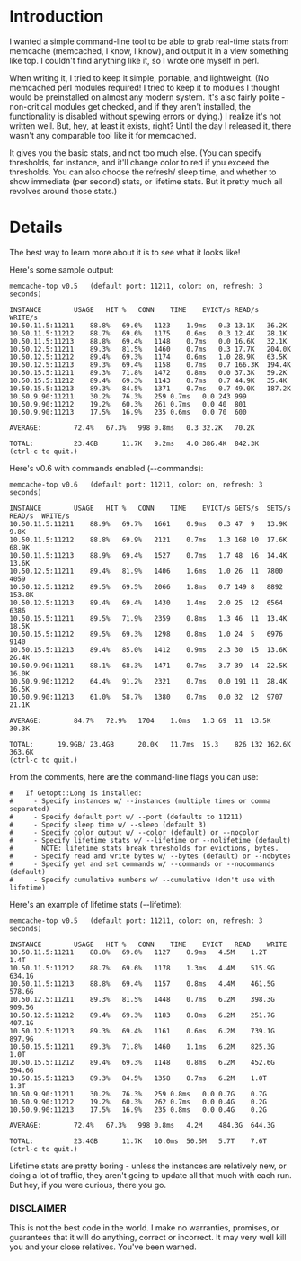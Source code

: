 # Introduction #

I wanted a simple command-line tool to be able to grab real-time stats from memcache (memcached, I know, I know), and output it in a view something like top.  I couldn't find anything like it, so I wrote one myself in perl.

When writing it, I tried to keep it simple, portable, and lightweight.  (No memcached perl modules required!  I tried to keep it to modules I thought would be preinstalled on almost any modern system.  It's also fairly polite - non-critical modules get checked, and if they aren't installed, the functionality is disabled without spewing errors or dying.)  I realize it's not written well.  But, hey, at least it exists, right?  Until the day I released it, there wasn't any comparable tool like it for memcached.

It gives you the basic stats, and not too much else.  (You can specify thresholds, for instance, and it'll change color to red if you exceed the thresholds.  You can also choose the refresh/ sleep time, and whether to show immediate (per second) stats, or lifetime stats.  But it pretty much all revolves around those stats.)


# Details #

The best way to learn more about it is to see what it looks like!

Here's some sample output:

```
memcache-top v0.5	(default port: 11211, color: on, refresh: 3 seconds)

INSTANCE		USAGE	HIT %	CONN	TIME	EVICT/s READ/s	WRITE/s
10.50.11.5:11211	88.8%	69.6%	1123	1.9ms	0.3	13.1K	36.2K	
10.50.11.5:11212	88.7%	69.6%	1175	0.6ms	0.3	12.4K	28.1K	
10.50.11.5:11213	88.8%	69.4%	1148	0.7ms	0.0	16.6K	32.1K	
10.50.12.5:11211	89.3%	81.5%	1460	0.7ms	0.3	17.7K	204.0K	
10.50.12.5:11212	89.4%	69.3%	1174	0.6ms	1.0	28.9K	63.5K	
10.50.12.5:11213	89.3%	69.4%	1158	0.7ms	0.7	166.3K	194.4K	
10.50.15.5:11211	89.3%	71.8%	1472	0.8ms	0.0	37.3K	59.2K	
10.50.15.5:11212	89.4%	69.3%	1143	0.7ms	0.7	44.9K	35.4K	
10.50.15.5:11213	89.3%	84.5%	1371	0.7ms	0.7	49.0K	187.2K	
10.50.9.90:11211	30.2%	76.3%	259	0.7ms	0.0	243	999	
10.50.9.90:11212	19.2%	60.3%	261	0.7ms	0.0	40	801	
10.50.9.90:11213	17.5%	16.9%	235	0.6ms	0.0	70	600	

AVERAGE:		72.4%	67.3%	998	0.8ms	0.3	32.2K	70.2K	

TOTAL:			23.4GB		11.7K	9.2ms	4.0	386.4K	842.3K	
(ctrl-c to quit.)
```

Here's v0.6 with commands enabled (--commands):

```
memcache-top v0.6	(default port: 11211, color: on, refresh: 3 seconds)

INSTANCE		USAGE	HIT %	CONN	TIME	EVICT/s GETS/s	SETS/s	READ/s	WRITE/s	
10.50.11.5:11211	88.9%	69.7%	1661	0.9ms	0.3	47	9	13.9K	9.8K	
10.50.11.5:11212	88.8%	69.9%	2121	0.7ms	1.3	168	10	17.6K	68.9K	
10.50.11.5:11213	88.9%	69.4%	1527	0.7ms	1.7	48	16	14.4K	13.6K	
10.50.12.5:11211	89.4%	81.9%	1406	1.6ms	1.0	26	11	7800	4059	
10.50.12.5:11212	89.5%	69.5%	2066	1.8ms	0.7	149	8	8892	153.8K	
10.50.12.5:11213	89.4%	69.4%	1430	1.4ms	2.0	25	12	6564	6386	
10.50.15.5:11211	89.5%	71.9%	2359	0.8ms	1.3	46	11	13.4K	18.5K	
10.50.15.5:11212	89.5%	69.3%	1298	0.8ms	1.0	24	5	6976	9140	
10.50.15.5:11213	89.4%	85.0%	1412	0.9ms	2.3	30	15	13.6K	26.4K	
10.50.9.90:11211	88.1%	68.3%	1471	0.7ms	3.7	39	14	22.5K	16.0K	
10.50.9.90:11212	64.4%	91.2%	2321	0.7ms	0.0	191	11	28.4K	16.5K	
10.50.9.90:11213	61.0%	58.7%	1380	0.7ms	0.0	32	12	9707	21.1K	

AVERAGE:		84.7%	72.9%	1704	1.0ms	1.3	69	11	13.5K	30.3K	

TOTAL:		19.9GB/	23.4GB		20.0K	11.7ms	15.3	826	132	162.6K	363.6K	
(ctrl-c to quit.)
```


From the comments, here are the command-line flags you can use:

```
#   If Getopt::Long is installed:
#     - Specify instances w/ --instances (multiple times or comma separated)
#     - Specify default port w/ --port (defaults to 11211)
#     - Specify sleep time w/ --sleep (default 3)
#     - Specify color output w/ --color (default) or --nocolor
#     - Specify lifetime stats w/ --lifetime or --nolifetime (default)
#       NOTE: lifetime stats break thresholds for evictions, bytes.
#     - Specify read and write bytes w/ --bytes (default) or --nobytes
#     - Specify get and set commands w/ --commands or --nocommands (default)
#     - Specify cumulative numbers w/ --cumulative (don't use with lifetime)
```


Here's an example of lifetime stats (--lifetime):

```
memcache-top v0.5	(default port: 11211, color: on, refresh: 3 seconds)

INSTANCE		USAGE	HIT %	CONN	TIME	EVICT	READ	WRITE
10.50.11.5:11211	88.8%	69.6%	1127	0.9ms	4.5M	1.2T	1.4T	
10.50.11.5:11212	88.7%	69.6%	1178	1.3ms	4.4M	515.9G	634.1G	
10.50.11.5:11213	88.8%	69.4%	1157	0.8ms	4.4M	461.5G	578.6G	
10.50.12.5:11211	89.3%	81.5%	1448	0.7ms	6.2M	398.3G	909.5G	
10.50.12.5:11212	89.4%	69.3%	1183	0.8ms	6.2M	251.7G	407.1G	
10.50.12.5:11213	89.3%	69.4%	1161	0.6ms	6.2M	739.1G	897.9G	
10.50.15.5:11211	89.3%	71.8%	1460	1.1ms	6.2M	825.3G	1.0T	
10.50.15.5:11212	89.4%	69.3%	1148	0.8ms	6.2M	452.6G	594.6G	
10.50.15.5:11213	89.3%	84.5%	1358	0.7ms	6.2M	1.0T	1.3T	
10.50.9.90:11211	30.2%	76.3%	259	0.8ms	0.0	0.7G	0.7G	
10.50.9.90:11212	19.2%	60.3%	262	0.7ms	0.0	0.4G	0.2G	
10.50.9.90:11213	17.5%	16.9%	235	0.8ms	0.0	0.4G	0.2G	

AVERAGE:		72.4%	67.3%	998	0.8ms	4.2M	484.3G	644.3G	

TOTAL:			23.4GB		11.7K	10.0ms	50.5M	5.7T	7.6T	
(ctrl-c to quit.)
```

Lifetime stats are pretty boring - unless the instances are relatively new, or doing a lot of traffic, they aren't going to update all that much with each run.  But hey, if you were curious, there you go.


### DISCLAIMER ###
This is not the best code in the world.  I make no warranties, promises, or guarantees that it will do anything, correct or incorrect.  It may very well kill you and your close relatives.  You've been warned.